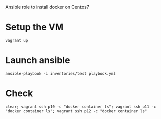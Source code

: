 Ansible role to install docker on Centos7

# Setup the VM

```
vagrant up
```

# Launch ansible

```
ansible-playbook -i inventories/test playbook.yml
```

# Check

```
clear; vagrant ssh p10 -c "docker container ls"; vagrant ssh p11 -c "docker container ls"; vagrant ssh p12 -c "docker container ls"
```